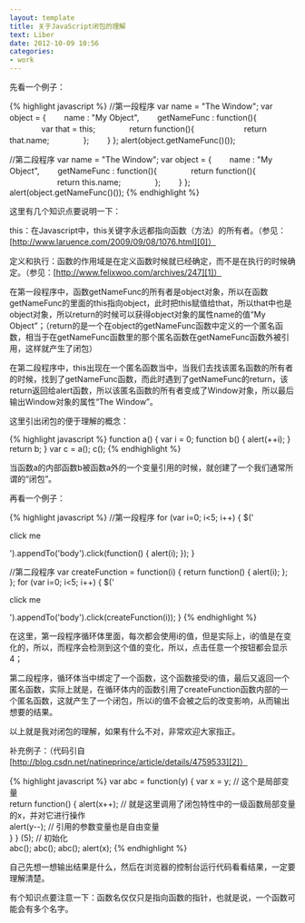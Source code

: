 ```yaml
---
layout: template
title: 关于JavaScript闭包的理解
text: Liber
date: 2012-10-09 10:56
categories:
- work
---
```

先看一个例子：  
  
{% highlight javascript %}
//第一段程序
var name = "The Window";
var object = {
　　name : "My Object",
　　getNameFunc : function(){
　　　　var that = this;
　　　　return function(){
　　　　　　return that.name;
　　　　};
　　}
};
alert(object.getNameFunc()());
 
//第二段程序
var name = "The Window";
var object = {
　　name : "My Object",
　　getNameFunc : function(){
　　　　return function(){
　　　　　　return this.name;
　　　　};
　　}
};
alert(object.getNameFunc()());
{% endhighlight %}

这里有几个知识点要说明一下：  

this：在Javascript中，this关键字永远都指向函数（方法）的所有者。（参见：[http://www.laruence.com/2009/09/08/1076.html][0]）  

[0]: http://www.laruence.com/2009/09/08/1076.html

定义和执行：函数的作用域是在定义函数时候就已经确定，而不是在执行的时候确定。（参见：[http://www.felixwoo.com/archives/247][1]）  

[1]: http://www.felixwoo.com/archives/247

在第一段程序中，函数getNameFunc的所有者是object对象，所以在函数getNameFunc的里面的this指向object，此时把this赋值给that，所以that中也是object对象，所以return的时候可以获得object对象的属性name的值“My Object”；（return的是一个在object的getNameFunc函数中定义的一个匿名函数，相当于在getNameFunc函数里的那个匿名函数在getNameFunc函数外被引用，这样就产生了闭包）  

在第二段程序中，this出现在一个匿名函数当中，当我们去找该匿名函数的所有者的时候，找到了getNameFunc函数，而此时遇到了getNameFunc的return，该return返回给alert函数，所以该匿名函数的所有者变成了Window对象，所以最后输出Window对象的属性“The Window”。  

这里引出闭包的便于理解的概念：  
  
{% highlight javascript %}
function a() {
    var i = 0;
    function b() {
        alert(++i);
    }
    return b;
}
var c = a();
c();
{% endhighlight %}

当函数a的内部函数b被函数a外的一个变量引用的时候，就创建了一个我们通常所谓的“闭包”。  

再看一个例子：  
  
{% highlight javascript %}
//第一段程序
for (var i=0; i<5; i++) {
    $('<p>click me</p>').appendTo('body').click(function() {
        alert(i);
    });
}
 
 //第二段程序
var createFunction = function(i) {
    return function() { alert(i); };
};
for (var i=0; i<5; i++) {
    $('<p>click me</p>').appendTo('body').click(createFunction(i));
}
{% endhighlight %}  
  
在这里，第一段程序循环体里面，每次都会使用i的值，但是实际上，i的值是在变化的，所以，而程序会检测到这个值的变化，所以，点击任意一个按钮都会显示4；  

第二段程序，循环体当中绑定了一个函数，这个函数接受i的值，最后又返回一个匿名函数，实际上就是，在循环体内的函数引用了createFunction函数内部的一个匿名函数，这就产生了一个闭包，所以i的值不会被之后的改变影响，从而输出想要的结果。  

以上就是我对闭包的理解，如果有什么不对，非常欢迎大家指正。  

补充例子：（代码引自[http://blog.csdn.net/natineprince/article/details/4759533][2]）  

[2]: http://blog.csdn.net/natineprince/article/details/4759533

{% highlight javascript %}
var abc = function(y) {
    var x = y; // 这个是局部变量  
    return function() {
        alert(x++); // 就是这里调用了闭包特性中的一级函数局部变量的x，并对它进行操作  
        alert(y--); // 引用的参数变量也是自由变量  
    }
} (5); // 初始化  
abc();
abc();
abc();
alert(x);
{% endhighlight %}  

自己先想一想输出结果是什么，然后在浏览器的控制台运行代码看看结果，一定要理解清楚。  

有个知识点要注意一下：函数名仅仅只是指向函数的指针，也就是说，一个函数可能会有多个名字。  
